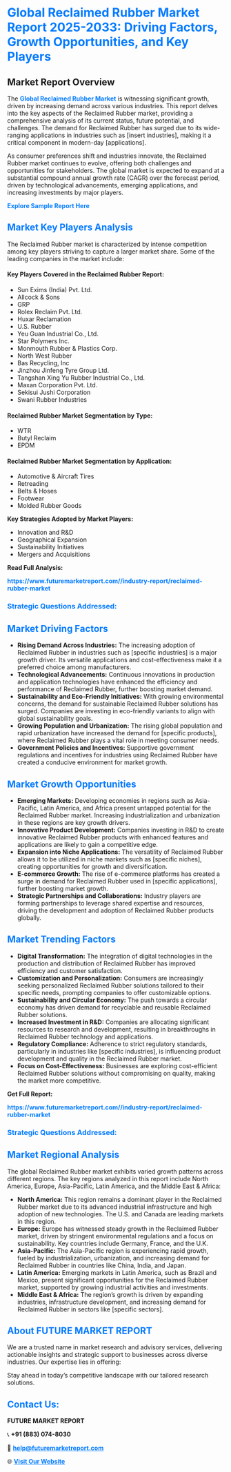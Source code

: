 <h1 style="color: #007BFF;">Global Reclaimed Rubber Market Report 2025-2033: Driving Factors, Growth Opportunities, and Key Players</h1>

<section id="overview">
<h2>Market Report Overview</h2>
<p>The <a href="https://www.futuremarketreport.com//industry-report/reclaimed-rubber-market" style="color: #007BFF; text-decoration: none;"><strong>Global Reclaimed Rubber Market</strong></a> is witnessing significant growth, driven by increasing demand across various industries. This report delves into the key aspects of the Reclaimed Rubber market, providing a comprehensive analysis of its current status, future potential, and challenges. The demand for Reclaimed Rubber has surged due to its wide-ranging applications in industries such as [insert industries], making it a critical component in modern-day [applications].</p>
<p>As consumer preferences shift and industries innovate, the Reclaimed Rubber market continues to evolve, offering both challenges and opportunities for stakeholders. The global market is expected to expand at a substantial compound annual growth rate (CAGR) over the forecast period, driven by technological advancements, emerging applications, and increasing investments by major players.</p>
</section>

<section id="overview">
<p><a href="https://www.futuremarketreport.com//request-sample/reportId=91117" style="color: #007BFF; text-decoration: none;"><strong>Explore Sample Report Here</strong></a></p>
</section>

<section id="key-players">
<h2 style="color: #007BFF;">Market Key Players Analysis</h2>
<p>The Reclaimed Rubber market is characterized by intense competition among key players striving to capture a larger market share. Some of the leading companies in the market include:</p>
<h4>Key Players Covered in the Reclaimed Rubber Report:</h4>
<ul><li>Sun Exims (India) Pvt. Ltd.</li><li>Allcock &amp; Sons</li><li>GRP</li><li>Rolex Reclaim Pvt. Ltd.</li><li>Huxar Reclamation</li><li>U.S. Rubber</li><li>Yeu Guan Industrial Co., Ltd.</li><li>Star Polymers Inc.</li><li>Monmouth Rubber &amp; Plastics Corp.</li><li>North West Rubber</li><li>Bas Recycling, Inc</li><li>Jinzhou Jinfeng Tyre Group Ltd.</li><li>Tangshan Xing Yu Rubber Industrial Co., Ltd.</li><li>Maxan Corporation Pvt. Ltd.</li><li>Sekisui Jushi Corporation</li><li>Swani Rubber Industries</li></ul>
<h4>Reclaimed Rubber Market Segmentation by Type:</h4>
<ul><li>WTR</li><li>Butyl Reclaim</li><li>EPDM</li></ul>

<h4>Reclaimed Rubber Market Segmentation by Application:</h4>
<ul><li>Automotive &amp; Aircraft Tires</li><li>Retreading</li><li>Belts &amp; Hoses</li><li>Footwear</li><li>Molded Rubber Goods</li></ul>
<p><strong>Key Strategies Adopted by Market Players:</strong></p>
<ul>
<li>Innovation and R&D</li>
<li>Geographical Expansion</li>
<li>Sustainability Initiatives</li>
<li>Mergers and Acquisitions</li>
</ul>
</section>

<section>
<p><strong>Read Full Analysis: </strong></p><a href="https://www.futuremarketreport.com//industry-report/reclaimed-rubber-market" style="color: #007BFF; text-decoration: none;"><strong>https://www.futuremarketreport.com//industry-report/reclaimed-rubber-market</strong></a>
<h3 style="color: #007BFF;">Strategic Questions Addressed:</h3>
</section>

<section id="driving-factors">
<h2 style="color: #007BFF;">Market Driving Factors</h2>
<ul>
<li><strong>Rising Demand Across Industries:</strong> The increasing adoption of Reclaimed Rubber in industries such as [specific industries] is a major growth driver. Its versatile applications and cost-effectiveness make it a preferred choice among manufacturers.</li>
<li><strong>Technological Advancements:</strong> Continuous innovations in production and application technologies have enhanced the efficiency and performance of Reclaimed Rubber, further boosting market demand.</li>
<li><strong>Sustainability and Eco-Friendly Initiatives:</strong> With growing environmental concerns, the demand for sustainable Reclaimed Rubber solutions has surged. Companies are investing in eco-friendly variants to align with global sustainability goals.</li>
<li><strong>Growing Population and Urbanization:</strong> The rising global population and rapid urbanization have increased the demand for [specific products], where Reclaimed Rubber plays a vital role in meeting consumer needs.</li>
<li><strong>Government Policies and Incentives:</strong> Supportive government regulations and incentives for industries using Reclaimed Rubber have created a conducive environment for market growth.</li>
</ul>
</section>

<section id="growth-opportunities">
<h2 style="color: #007BFF;">Market Growth Opportunities</h2>
<ul>
<li><strong>Emerging Markets:</strong> Developing economies in regions such as Asia-Pacific, Latin America, and Africa present untapped potential for the Reclaimed Rubber market. Increasing industrialization and urbanization in these regions are key growth drivers.</li>
<li><strong>Innovative Product Development:</strong> Companies investing in R&D to create innovative Reclaimed Rubber products with enhanced features and applications are likely to gain a competitive edge.</li>
<li><strong>Expansion into Niche Applications:</strong> The versatility of Reclaimed Rubber allows it to be utilized in niche markets such as [specific niches], creating opportunities for growth and diversification.</li>
<li><strong>E-commerce Growth:</strong> The rise of e-commerce platforms has created a surge in demand for Reclaimed Rubber used in [specific applications], further boosting market growth.</li>
<li><strong>Strategic Partnerships and Collaborations:</strong> Industry players are forming partnerships to leverage shared expertise and resources, driving the development and adoption of Reclaimed Rubber products globally.</li>
</ul>
</section>

<section id="trending-factors">
<h2 style="color: #007BFF;">Market Trending Factors</h2>
<ul>
<li><strong>Digital Transformation:</strong> The integration of digital technologies in the production and distribution of Reclaimed Rubber has improved efficiency and customer satisfaction.</li>
<li><strong>Customization and Personalization:</strong> Consumers are increasingly seeking personalized Reclaimed Rubber solutions tailored to their specific needs, prompting companies to offer customizable options.</li>
<li><strong>Sustainability and Circular Economy:</strong> The push towards a circular economy has driven demand for recyclable and reusable Reclaimed Rubber solutions.</li>
<li><strong>Increased Investment in R&D:</strong> Companies are allocating significant resources to research and development, resulting in breakthroughs in Reclaimed Rubber technology and applications.</li>
<li><strong>Regulatory Compliance:</strong> Adherence to strict regulatory standards, particularly in industries like [specific industries], is influencing product development and quality in the Reclaimed Rubber market.</li>
<li><strong>Focus on Cost-Effectiveness:</strong> Businesses are exploring cost-efficient Reclaimed Rubber solutions without compromising on quality, making the market more competitive.</li>
</ul>
</section>

<section>
<p><strong>Get Full Report: </strong></p><a href="https://www.futuremarketreport.com//industry-report/reclaimed-rubber-market" style="color: #007BFF; text-decoration: none;"><strong>https://www.futuremarketreport.com//industry-report/reclaimed-rubber-market</strong></a>
<h3 style="color: #007BFF;">Strategic Questions Addressed:</h3>
</section>


<section id="regional-analysis">
<h2 style="color: #007BFF;">Market Regional Analysis</h2>
<p>The global Reclaimed Rubber market exhibits varied growth patterns across different regions. The key regions analyzed in this report include North America, Europe, Asia-Pacific, Latin America, and the Middle East & Africa:</p>
<ul>
<li><strong>North America:</strong> This region remains a dominant player in the Reclaimed Rubber market due to its advanced industrial infrastructure and high adoption of new technologies. The U.S. and Canada are leading markets in this region.</li>
<li><strong>Europe:</strong> Europe has witnessed steady growth in the Reclaimed Rubber market, driven by stringent environmental regulations and a focus on sustainability. Key countries include Germany, France, and the U.K.</li>
<li><strong>Asia-Pacific:</strong> The Asia-Pacific region is experiencing rapid growth, fueled by industrialization, urbanization, and increasing demand for Reclaimed Rubber in countries like China, India, and Japan.</li>
<li><strong>Latin America:</strong> Emerging markets in Latin America, such as Brazil and Mexico, present significant opportunities for the Reclaimed Rubber market, supported by growing industrial activities and investments.</li>
<li><strong>Middle East & Africa:</strong> The region’s growth is driven by expanding industries, infrastructure development, and increasing demand for Reclaimed Rubber in sectors like [specific sectors].</li>
</ul>
</section>

<footer>
<h2 style="color: #007BFF;">About FUTURE MARKET REPORT</h2>
<p>We are a trusted name in market research and advisory services, delivering actionable insights and strategic support to businesses across diverse industries. Our expertise lies in offering:</p>

<p>Stay ahead in today’s competitive landscape with our tailored research solutions.</p>

<h2 style="color: #007BFF;">Contact Us:</h2>
<p><strong>FUTURE MARKET REPORT</strong></p>
<p>📞 <strong>+91 (883) 074-8030</strong></p>
<p>📧 <strong><a href="mailto:help@futuremarketreport.com" style="color: #007BFF;">help@futuremarketreport.com</a></strong></p>
<p>🌐 <strong><a href="https://www.futuremarketreport.com/" style="color: #007BFF;">Visit Our Website</a></strong></p>
</footer>